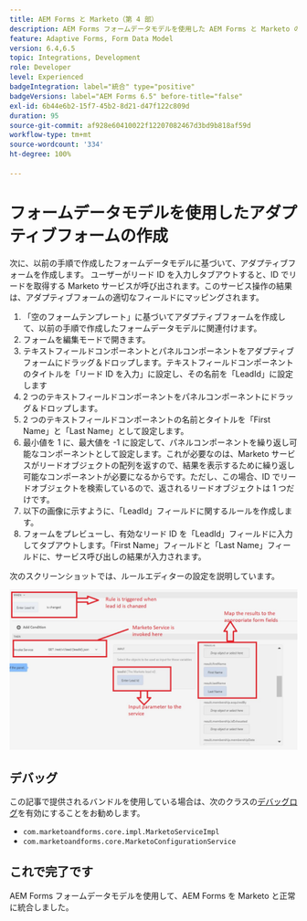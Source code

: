 ```yaml
---
title: AEM Forms と Marketo（第 4 部）
description: AEM Forms フォームデータモデルを使用した AEM Forms と Marketo の統合に関するチュートリアル
feature: Adaptive Forms, Form Data Model
version: 6.4,6.5
topic: Integrations, Development
role: Developer
level: Experienced
badgeIntegration: label="統合" type="positive"
badgeVersions: label="AEM Forms 6.5" before-title="false"
exl-id: 6b44e6b2-15f7-45b2-8d21-d47f122c809d
duration: 95
source-git-commit: af928e60410022f12207082467d3bd9b818af59d
workflow-type: tm+mt
source-wordcount: '334'
ht-degree: 100%

---
```


# フォームデータモデルを使用したアダプティブフォームの作成

次に、以前の手順で作成したフォームデータモデルに基づいて、アダプティブフォームを作成します。
ユーザーがリード ID を入力しタブアウトすると、ID でリードを取得する Marketo サービスが呼び出されます。このサービス操作の結果は、アダプティブフォームの適切なフィールドにマッピングされます。

1. 「空のフォームテンプレート」に基づいてアダプティブフォームを作成して、以前の手順で作成したフォームデータモデルに関連付けます。
1. フォームを編集モードで開きます。
1. テキストフィールドコンポーネントとパネルコンポーネントをアダプティブフォームにドラッグ＆ドロップします。テキストフィールドコンポーネントのタイトルを「リード ID を入力」に設定し、その名前を「LeadId」に設定します
1. 2 つのテキストフィールドコンポーネントをパネルコンポーネントにドラッグ＆ドロップします。
1. 2 つのテキストフィールドコンポーネントの名前とタイトルを「First Name」と「Last Name」として設定します。
1. 最小値を 1 に、最大値を -1 に設定して、パネルコンポーネントを繰り返し可能なコンポーネントとして設定します。これが必要なのは、Marketo サービスがリードオブジェクトの配列を返すので、結果を表示するために繰り返し可能なコンポーネントが必要になるからです。ただし、この場合、ID でリードオブジェクトを検索しているので、返されるリードオブジェクトは 1 つだけです。
1. 以下の画像に示すように、「LeadId」フィールドに関するルールを作成します。
1. フォームをプレビューし、有効なリード ID を「LeadId」フィールドに入力してタブアウトします。「First Name」フィールドと「Last Name」フィールドに、サービス呼び出しの結果が入力されます。

次のスクリーンショットでは、ルールエディターの設定を説明しています。

![ruleeditor](assets/ruleeditor.jfif)

## デバッグ

この記事で提供されるバンドルを使用している場合は、次のクラスの[デバッグログ](http://localhost:4502/system/console/slinglog)を有効にすることをお勧めします。

+ `com.marketoandforms.core.impl.MarketoServiceImpl`
+ `com.marketoandforms.core.MarketoConfigurationService`

## これで完了です

AEM Forms フォームデータモデルを使用して、AEM Forms を Marketo と正常に統合しました。